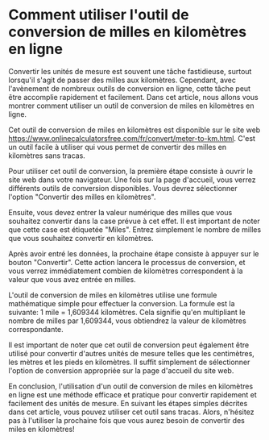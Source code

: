 Comment utiliser l'outil de conversion de milles en kilomètres en ligne
=======================================================================

Convertir les unités de mesure est souvent une tâche fastidieuse, surtout lorsqu'il s'agit de passer des milles aux kilomètres. Cependant, avec l'avènement de nombreux outils de conversion en ligne, cette tâche peut être accomplie rapidement et facilement. Dans cet article, nous allons vous montrer comment utiliser un outil de conversion de miles en kilomètres en ligne.

Cet outil de conversion de miles en kilomètres est disponible sur le site web <https://www.onlinecalculatorsfree.com/fr/convert/meter-to-km.html>. C'est un outil facile à utiliser qui vous permet de convertir des milles en kilomètres sans tracas.

Pour utiliser cet outil de conversion, la première étape consiste à ouvrir le site web dans votre navigateur. Une fois sur la page d'accueil, vous verrez différents outils de conversion disponibles. Vous devrez sélectionner l'option "Convertir des milles en kilomètres".

Ensuite, vous devez entrer la valeur numérique des milles que vous souhaitez convertir dans la case prévue à cet effet. Il est important de noter que cette case est étiquetée "Miles". Entrez simplement le nombre de milles que vous souhaitez convertir en kilomètres.

Après avoir entré les données, la prochaine étape consiste à appuyer sur le bouton "Convertir". Cette action lancera le processus de conversion, et vous verrez immédiatement combien de kilomètres correspondent à la valeur que vous avez entrée en milles.

L'outil de conversion de miles en kilomètres utilise une formule mathématique simple pour effectuer la conversion. La formule est la suivante: 1 mile = 1,609344 kilomètres. Cela signifie qu'en multipliant le nombre de milles par 1,609344, vous obtiendrez la valeur de kilomètres correspondante.

Il est important de noter que cet outil de conversion peut également être utilisé pour convertir d'autres unités de mesure telles que les centimètres, les mètres et les pieds en kilomètres. Il suffit simplement de sélectionner l'option de conversion appropriée sur la page d'accueil du site web.

En conclusion, l'utilisation d'un outil de conversion de miles en kilomètres en ligne est une méthode efficace et pratique pour convertir rapidement et facilement des unités de mesure. En suivant les étapes simples décrites dans cet article, vous pouvez utiliser cet outil sans tracas. Alors, n'hésitez pas à l'utiliser la prochaine fois que vous aurez besoin de convertir des miles en kilomètres!